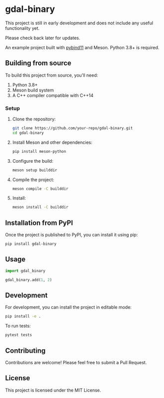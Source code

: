 # gdal-binary

This project is still in early development and does not include any useful functionality yet.

Please check back later for updates.

An example project built with [pybind11](https://github.com/pybind/pybind11) and
Meson. Python 3.8+ is required.

## Building from source

To build this project from source, you'll need:

1. Python 3.8+
2. Meson build system
3. A C++ compiler compatible with C++14

### Setup

1. Clone the repository:
   ```bash
   git clone https://github.com/your-repo/gdal-binary.git
   cd gdal-binary
   ```

2. Install Meson and other dependencies:
   ```bash
   pip install meson-python
   ```

3. Configure the build:
   ```bash
   meson setup builddir
   ```

4. Compile the project:
   ```bash
   meson compile -C builddir
   ```

5. Install:
   ```bash
   meson install -C builddir
   ```

## Installation from PyPI

Once the project is published to PyPI, you can install it using pip:

```bash
pip install gdal-binary
```

## Usage

```python
import gdal_binary

gdal_binary.add(1, 2)
```

## Development

For development, you can install the project in editable mode:

```bash
pip install -e .
```

To run tests:

```bash
pytest tests
```

## Contributing

Contributions are welcome! Please feel free to submit a Pull Request.

## License

This project is licensed under the MIT License.
